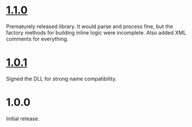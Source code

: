 # [1.1.0](https://github.com/gregsdennis/json-everything/pull/62)

Prematurely released library.  It would parse and process fine, but the factory methods for building inline logic were incomplete.  Also added XML comments for everything.

# [1.0.1](https://github.com/gregsdennis/json-everything/pull/61)

Signed the DLL for strong name compatibility.

# 1.0.0

Initial release.